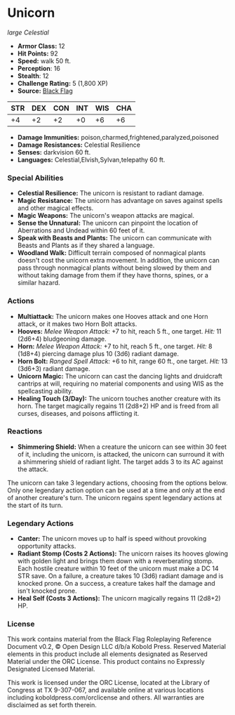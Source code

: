 # Unicorn

*large* *Celestial*

- **Armor Class:** 12
- **Hit Points:** 92 
- **Speed:** walk 50 ft.
- **Perception**: 16
- **Stealth**: 12
- **Challenge Rating:** 5 (1,800 XP)
- **Source:** [Black Flag](https://koboldpress.com/kpstore/product/tovrpg-pg-mv/)

| STR | DEX | CON | INT | WIS | CHA |
| --- | --- | --- | --- | --- | --- |
| +4 | +2 | +2 | +0 | +6 | +6 |

- **Damage Immunities:** poison,charmed,frightened,paralyzed,poisoned
- **Damage Resistances:** Celestial Resilience
- **Senses:** darkvision 60 ft.
- **Languages:** Celestial,Elvish,Sylvan,telepathy 60 ft.

### Special Abilities

- **Celestial Resilience:** The unicorn is resistant to radiant damage.
- **Magic Resistance:** The unicorn has advantage on saves against spells and other magical effects.
- **Magic Weapons:** The unicorn's weapon attacks are magical.
- **Sense the Unnatural:** The unicorn can pinpoint the location of Aberrations and Undead within 60 feet of it.
- **Speak with Beasts and Plants:** The unicorn can communicate with Beasts and Plants as if they shared a language.
- **Woodland Walk:** Difficult terrain composed of nonmagical plants doesn't cost the unicorn extra movement. In addition, the unicorn can pass through nonmagical plants without being slowed by them and without taking damage from them if they have thorns, spines, or a similar hazard.

### Actions

- **Multiattack:** The unicorn makes one Hooves attack and one Horn attack, or it makes two Horn Bolt attacks.
- **Hooves:** _Melee Weapon Attack:_ +7 to hit, reach 5 ft., one target. _Hit:_ 11 (2d6+4) bludgeoning damage.
- **Horn:** _Melee Weapon Attack:_ +7 to hit, reach 5 ft., one target. _Hit:_ 8 (1d8+4) piercing damage plus 10 (3d6) radiant damage.
- **Horn Bolt:** _Ranged Spell Attack:_ +6 to hit, range 60 ft., one target. _Hit:_ 13 (3d6+3) radiant damage.
- **Unicorn Magic:** The unicorn can cast the dancing lights and druidcraft cantrips at will, requiring no material components and using WIS as the spellcasting ability.
- **Healing Touch (3/Day):** The unicorn touches another creature with its horn. The target magically regains 11 (2d8+2) HP and is freed from all curses, diseases, and poisons afflicting it.

### Reactions

- **Shimmering Shield:** When a creature the unicorn can see within 30 feet of it, including the unicorn, is attacked, the unicorn can surround it with a shimmering shield of radiant light. The target adds 3 to its AC against the attack.

The unicorn can take 3 legendary actions, choosing from the options below. Only one legendary action option can be used at a time and only at the end of another creature's turn. The unicorn regains spent legendary actions at the start of its turn.

### Legendary Actions

- **Canter:** The unicorn moves up to half is speed without provoking opportunity attacks.
- **Radiant Stomp (Costs 2 Actions):** The unicorn raises its hooves glowing with golden light and brings them down with a reverberating stomp. Each hostile creature within 10 feet of the unicorn must make a DC 14 STR save. On a failure, a creature takes 10 (3d6) radiant damage and is knocked prone. On a success, a creature takes half the damage and isn't knocked prone.
- **Heal Self (Costs 3 Actions):** The unicorn magically regains 11 (2d8+2) HP.


### License

This work contains material from the Black Flag Roleplaying Reference Document v0.2, © Open Design LLC d/b/a Kobold Press. Reserved Material elements in this product include all elements designated as Reserved Material under the ORC License. This product contains no Expressly Designated Licensed Material.

This work is licensed under the ORC License, located at the Library of Congress at TX 9-307-067, and available online at various locations including koboldpress.com/orclicense and others. All warranties are disclaimed as set forth therein.
